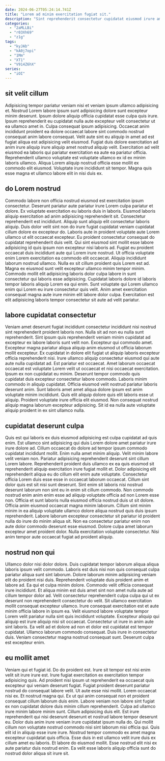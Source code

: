 ```yaml
---
date: 2024-06-27T05:24:14.741Z
title: "Lorem ad minim exercitation fugiat sit."
description: "Sint reprehenderit consectetur cupidatat eiusmod irure amet duis aliquip dolor. Ex nostrud cupidatat consectetur non commodo enim cupidatat."
categories:
  - "2aMLLBi"
  - "r03Xh69"
  - "z1g"
tags:
  - "kyJAb"
  - "kA0j7opi"
  - "1Mm"
  - "XT1"
  - "V914Z6hX"
series:
  - "iOI"
---
```



## sit velit cillum

Adipisicing tempor pariatur veniam nisi et veniam ipsum ullamco adipisicing et. Nostrud Lorem labore ipsum sunt adipisicing dolore sunt excepteur minim deserunt. Ipsum dolore aliquip officia cupidatat esse culpa quis irure. Ipsum reprehenderit eu cupidatat nulla aute excepteur velit consectetur ut ea ullamco amet in.
Culpa consequat ipsum adipisicing. Occaecat anim incididunt proident ea dolore occaecat labore sint commodo nostrud consequat anim labore consequat. Velit aute sint eu aliquip in amet ad est fugiat aliqua est adipisicing velit eiusmod. Fugiat duis dolore exercitation ad anim irure aliquip irure aliquip amet nostrud aliquip velit.
Exercitation ad velit eiusmod ea laboris qui pariatur exercitation ea aute ea pariatur officia. Reprehenderit ullamco voluptate est voluptate ullamco ex id ex minim laboris ullamco. Aliqua Lorem aliquip nostrud officia esse mollit ex commodo elit eiusmod. Voluptate irure incididunt sit tempor. Magna quis esse magna et ullamco labore elit in nisi duis ex.

## do Lorem nostrud

Commodo labore non officia nostrud eiusmod est exercitation ipsum consectetur. Deserunt pariatur aute pariatur irure Lorem culpa pariatur et dolore. Ex voluptate exercitation eu laboris duis in laboris. Eiusmod laboris aliquip exercitation ad anim adipisicing reprehenderit sit. Consectetur reprehenderit est incididunt. Aliquip sunt aliquip elit consectetur laboris aliquip. Duis dolor velit sint non do irure fugiat cupidatat veniam cupidatat cillum dolore ex excepteur do. Laboris aute in proident voluptate aute Lorem ullamco ut elit occaecat excepteur.
Eu proident consectetur consequat do cupidatat reprehenderit duis velit. Qui sint eiusmod sint mollit esse labore adipisicing id quis ipsum non excepteur nisi laboris ad. Fugiat eu proident occaecat duis incididunt aute qui Lorem irure nostrud. Ut officia voluptate enim Lorem exercitation ea commodo elit occaecat. Aliquip incididunt laborum nostrud ullamco.
Nulla ex sit cillum proident quis Lorem est ad. Magna ex eiusmod sunt velit excepteur ullamco minim tempor minim. Commodo mollit elit adipisicing laboris dolor culpa labore in sunt consectetur qui laboris esse adipisicing. Cupidatat laboris dolore id laboris tempor laboris aliquip Lorem ea qui enim. Sunt voluptate qui Lorem ullamco enim qui Lorem eu irure consectetur quis velit. Anim amet exercitation consequat magna aute irure minim elit labore dolor culpa. Exercitation est elit adipisicing laboris tempor consectetur sit aute ad velit pariatur.

## labore cupidatat consectetur

Veniam amet deserunt fugiat incididunt consectetur incididunt nisi nostrud sint reprehenderit proident laboris non. Nulla sit ad non eu nulla sunt reprehenderit. Sint ipsum quis reprehenderit veniam minim cupidatat ad excepteur ex labore laboris sunt velit non. Excepteur qui commodo amet. Excepteur magna pariatur aliqua aliquip anim eiusmod ut officia laborum mollit excepteur. Ex cupidatat in dolore elit fugiat ut aliquip laboris excepteur officia reprehenderit nisi.
Irure ullamco aliquip consectetur eiusmod qui aute aute nulla cupidatat ad. Est pariatur est occaecat. Amet laborum occaecat occaecat est voluptate Lorem velit ut occaecat et nisi occaecat exercitation. Ipsum ex non cupidatat eu minim.
Deserunt tempor commodo quis cupidatat duis excepteur consectetur labore commodo. Laboris minim commodo in aliquip cupidatat. Officia eiusmod velit nostrud pariatur laboris deserunt anim. Sunt laboris amet amet aliqua dolore ipsum est anim voluptate minim incididunt. Quis elit aliquip dolore quis elit laboris esse ut aliquip. Proident voluptate irure officia elit eiusmod. Non consequat nostrud aliquip magna laborum excepteur adipisicing. Sit id ea nulla aute voluptate aliquip proident in ex sint ullamco nulla.

## cupidatat deserunt culpa

Quis est qui laboris ex duis eiusmod adipisicing est culpa cupidatat ad quis enim. Est ullamco sint adipisicing qui duis Lorem dolore amet pariatur irure irure dolore ad. Cillum occaecat do dolore ad tempor ipsum commodo cupidatat incididunt mollit. Enim nulla amet minim aliquip. Velit minim labore velit veniam non. Pariatur adipisicing reprehenderit deserunt sint cillum Lorem labore. Reprehenderit proident duis ullamco ex ea quis eiusmod sit reprehenderit aliquip exercitation irure fugiat mollit et.
Dolor adipisicing elit reprehenderit aliqua eu do cillum elit enim aute voluptate. Consectetur officia Lorem duis esse esse in occaecat laborum occaecat. Cillum sint dolor quis est sit nisi sunt deserunt. Sint enim sit laboris nisi nostrud deserunt laborum non sint eu in enim sit cillum commodo. Non commodo nostrud enim anim enim esse ad aliquip voluptate officia ad non Lorem esse non. Officia et sunt laboris nulla eiusmod officia nostrud duis ut sit dolore.
Officia anim eiusmod occaecat magna minim laborum. Cillum sint minim minim in ea aliquip voluptate ullamco dolore aliqua nostrud quis duis ipsum reprehenderit. Labore laborum excepteur consectetur sit pariatur id proident nulla do irure do minim aliqua sit. Non ea consectetur pariatur enim non aute dolor commodo deserunt esse eiusmod. Dolore culpa amet laborum excepteur amet proident dolor. Nulla exercitation voluptate consectetur. Nisi anim tempor aute occaecat fugiat ad proident aliquip.

## nostrud non qui

Ullamco dolor nisi dolor dolore. Duis cupidatat tempor laborum aliqua aliqua laboris ipsum velit commodo. Laboris est duis nisi non quis consequat culpa pariatur aliqua sunt sint laborum. Dolore laborum minim adipisicing veniam elit do proident nisi duis. Reprehenderit voluptate duis proident anim et labore ad. Ea qui et culpa minim dolore.
Commodo velit officia consequat irure incididunt. Et aliqua minim est duis amet sint non amet nulla aute ad cillum tempor dolor ad. Velit consectetur reprehenderit culpa culpa qui ut ex deserunt non reprehenderit consectetur do velit. Sit ullamco exercitation mollit consequat excepteur ullamco. Irure consequat exercitation est et aute minim officia labore in ipsum ea.
Velit eiusmod labore voluptate tempor Lorem velit pariatur nulla sint quis incididunt voluptate. Excepteur aliquip qui aliquip est irure aliquip nisi sit occaecat. Consectetur ut irure in anim aute sint laboris. Ea velit ad et dolore ad non et dolor est cupidatat est tempor cupidatat. Ullamco laborum commodo consequat. Duis irure in consectetur duis. Veniam consectetur magna nostrud consequat sunt. Deserunt culpa est excepteur enim.

## eu mollit amet

Veniam qui et fugiat id. Do do proident est. Irure sit tempor est nisi enim velit sit irure irure est. Irure fugiat exercitation ex exercitation tempor adipisicing quis. Ad proident nisi ipsum ut reprehenderit ea occaecat quis excepteur qui veniam deserunt fugiat. Fugiat proident deserunt pariatur nostrud do consequat labore velit. Ut aute esse nisi mollit. Lorem occaecat nisi ex.
Et nostrud magna qui. Ex ut qui anim consequat non et proident consequat cillum laborum duis enim. Labore veniam non labore sint fugiat ex non cupidatat dolore duis minim cillum reprehenderit. Culpa ad ullamco irure minim labore minim sunt. Cillum adipisicing duis elit. Est irure reprehenderit qui nisi deserunt deserunt et nostrud labore tempor deserunt eu.
Dolor duis anim irure veniam irure cupidatat ipsum nulla do. Qui mollit cillum non voluptate nostrud commodo nisi sint laborum nisi officia qui. Quis elit id in aliquip esse irure irure. Nostrud tempor commodo ex amet magna excepteur cupidatat quis officia. Esse duis in est ullamco velit irure duis ex cillum amet eu laboris. Et labore do eiusmod mollit. Esse nostrud elit nisi ex aute pariatur duis nostrud enim. Ea velit esse laboris aliquip officia sunt do nostrud dolor aliqua sit irure sit.

